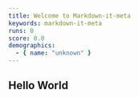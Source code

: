 ```yaml
---
title: Welcome to Markdown-it-meta
keywords: markdown-it-meta
runs: 0
score: 0.0
demographics:
  - { name: "unknown" }
---
```


## Hello World
